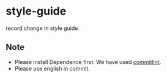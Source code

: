 # style-guide
record change in style guide.

## Note
- Please install Dependence first. We have used [commitlint][url-res-commitlint].
- Please use english in commit.




[url-res-commitlint]: https://github.com/marionebl/commitlint